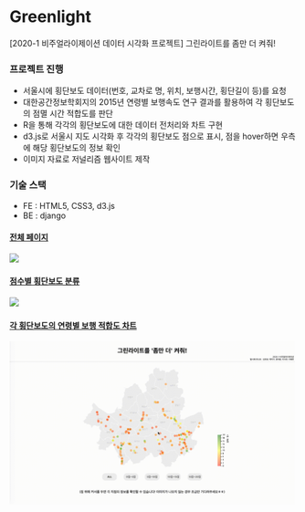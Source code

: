 # Greenlight
[2020-1 비주얼라이제이션 데이터 시각화 프로젝트] 그린라이트를 좀만 더 켜줘!

### 프로젝트 진행
- 서울시에 횡단보도 데이터(번호, 교차로 명, 위치, 보행시간, 횡단길이 등)를 요청
- 대한공간정보학회지의 2015년 연령별 보행속도 연구 결과를 활용하여 각 횡단보도의 점멸 시간 적합도를 판단
- R을 통해 각각의 횡단보도에 대한 데이터 전처리와 차트 구현
- d3.js로 서울시 지도 시각화 후 각각의 횡단보도 점으로 표시, 점을 hover하면 우측에 해당 횡단보도의 정보 확인
- 이미지 자료로 저널리즘 웹사이트 제작

### 기술 스택
- FE : HTML5, CSS3, d3.js
- BE : django

<a href='http://hyemmie.pythonanywhere.com/'>

#### 전체 페이지
<img src='img/page.gif' width='500px'>

#### 점수별 횡단보도 분류
<img src='img/dots.gif' width='500px'>

#### 각 횡단보도의 연령별 보행 적합도 차트
<img src='img/info.gif' width='500px'>
